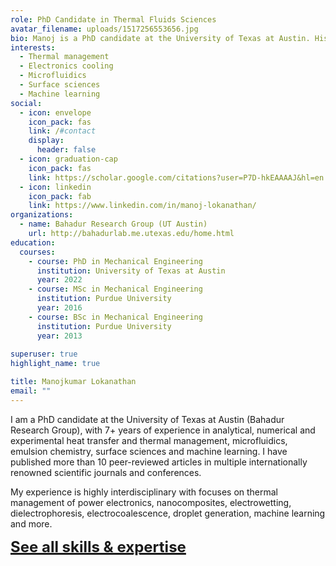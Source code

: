 ```yaml
---
role: PhD Candidate in Thermal Fluids Sciences
avatar_filename: uploads/1517256553656.jpg
bio: Manoj is a PhD candidate at the University of Texas at Austin. His research expertise encompasses the fields of two-phase flow, thermal sciences, microfluidics, emulsion chemistry, surface sciences and machine learning.
interests:
  - Thermal management
  - Electronics cooling
  - Microfluidics
  - Surface sciences
  - Machine learning
social:
  - icon: envelope
    icon_pack: fas
    link: /#contact
    display:
      header: false
  - icon: graduation-cap
    icon_pack: fas
    link: https://scholar.google.com/citations?user=P7D-hkEAAAAJ&hl=en
  - icon: linkedin
    icon_pack: fab
    link: https://www.linkedin.com/in/manoj-lokanathan/
organizations:
  - name: Bahadur Research Group (UT Austin)
    url: http://bahadurlab.me.utexas.edu/home.html
education:
  courses:
    - course: PhD in Mechanical Engineering
      institution: University of Texas at Austin
      year: 2022
    - course: MSc in Mechanical Engineering
      institution: Purdue University
      year: 2016
    - course: BSc in Mechanical Engineering
      institution: Purdue University
      year: 2013
      
superuser: true
highlight_name: true

title: Manojkumar Lokanathan
email: ""
---
```

I am a PhD candidate at the University of Texas at Austin (Bahadur Research Group), with 7+ years of experience in analytical, numerical and experimental
heat transfer and thermal management, microfluidics, emulsion chemistry, surface sciences and machine learning.
I have published more than 10 peer-reviewed articles in multiple internationally renowned scientific journals and conferences.

My experience is highly interdisciplinary with focuses on thermal management of power electronics, nanocomposites, 
electrowetting, dielectrophoresis, electrocoalescence, droplet generation, machine learning and more.

 <ins><font size="5"> **[See all skills & expertise](./publication/)** </font><ins>
